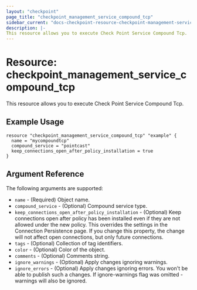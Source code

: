 ```yaml
---
layout: "checkpoint"
page_title: "checkpoint_management_service_compound_tcp"
sidebar_current: "docs-checkpoint-resource-checkpoint-management-service-compound-tcp"
description: |-
This resource allows you to execute Check Point Service Compound Tcp.
---
```


# Resource: checkpoint_management_service_compound_tcp

This resource allows you to execute Check Point Service Compound Tcp.

## Example Usage


```hcl
resource "checkpoint_management_service_compound_tcp" "example" {
  name = "mycompoundtcp"
  compound_service = "pointcast"
  keep_connections_open_after_policy_installation = true
}
```

## Argument Reference

The following arguments are supported:

* `name` - (Required) Object name. 
* `compound_service` - (Optional) Compound service type. 
* `keep_connections_open_after_policy_installation` - (Optional) Keep connections open after policy has been installed even if they are not allowed under the new policy. This overrides the settings in the Connection Persistence page. If you change this property, the change will not affect open connections, but only future connections. 
* `tags` - (Optional) Collection of tag identifiers.
* `color` - (Optional) Color of the object.
* `comments` - (Optional) Comments string. 
* `ignore_warnings` - (Optional) Apply changes ignoring warnings. 
* `ignore_errors` - (Optional) Apply changes ignoring errors. You won't be able to publish such a changes. If ignore-warnings flag was omitted - warnings will also be ignored.